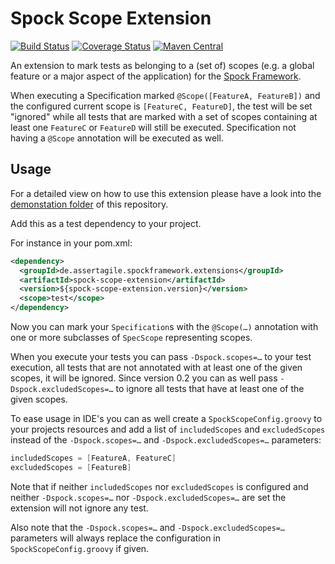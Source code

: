 Spock Scope Extension
=====================

[![Build Status](https://travis-ci.org/mkutz/spock-scope-extension.svg?branch=master)](https://travis-ci.org/mkutz/spock-scope-extension) [![Coverage Status](https://img.shields.io/coveralls/mkutz/spock-scope-extension.svg)](https://coveralls.io/r/mkutz/spock-scope-extension) [![Maven Central](https://img.shields.io/maven-central/v/de.assertagile.spockframework.extensions/spock-scope-extension.svg)](http://search.maven.org/#artifactdetails|de.assertagile.spockframework.extensions|spock-scope-extension|0.3|)

An extension to mark tests as belonging to a (set of) scopes (e.g. a global feature or a major aspect of the application) for the [Spock Framework](http://spockframework.org/).

When executing a Specification marked `@Scope([FeatureA, FeatureB])` and the configured current scope is `[FeatureC, FeatureD]`, the test will be set "ignored" while all tests that are marked with a set of scopes containing at least one `FeatureC` or `FeatureD` will still be executed. Specification not having a `@Scope` annotation will be executed as well.

Usage
-----

For a detailed view on how to use this extension please have a look into the [demonstation folder](https://github.com/mkutz/spock-scope-extension/tree/master/demonstration) of this repository.

Add this as a test dependency to your project.

For instance in your pom.xml:
```xml
<dependency>
  <groupId>de.assertagile.spockframework.extensions</groupId>
  <artifactId>spock-scope-extension</artifactId>
  <version>${spock-scope-extension.version}</version>
  <scope>test</scope>
</dependency>
```

Now you can mark your `Specification`s with the `@Scope(…)` annotation with one or more subclasses of `SpecScope` representing scopes.

When you execute your tests you can pass `-Dspock.scopes=…` to your test execution, all tests that are not annotated with at least one of the given scopes, it will be ignored. Since version 0.2 you can as well pass `-Dspock.excludedScopes=…` to ignore all tests that have at least one of the given scopes.

To ease usage in IDE's you can as well create a `SpockScopeConfig.groovy` to your projects resources and add a list of `includedScopes` and `excludedScopes` instead of the `-Dspock.scopes=…` and `-Dspock.excludedScopes=…` parameters:
```groovy
includedScopes = [FeatureA, FeatureC]
excludedScopes = [FeatureB]
```

Note that if neither `includedScopes` nor `excludedScopes` is configured and neither `-Dspock.scopes=…` nor `-Dspock.excludedScopes=…` are set the extension will not ignore any test.

Also note that the `-Dspock.scopes=…` and `-Dspock.excludedScopes=…` parameters will always replace the configuration in `SpockScopeConfig.groovy` if given.
